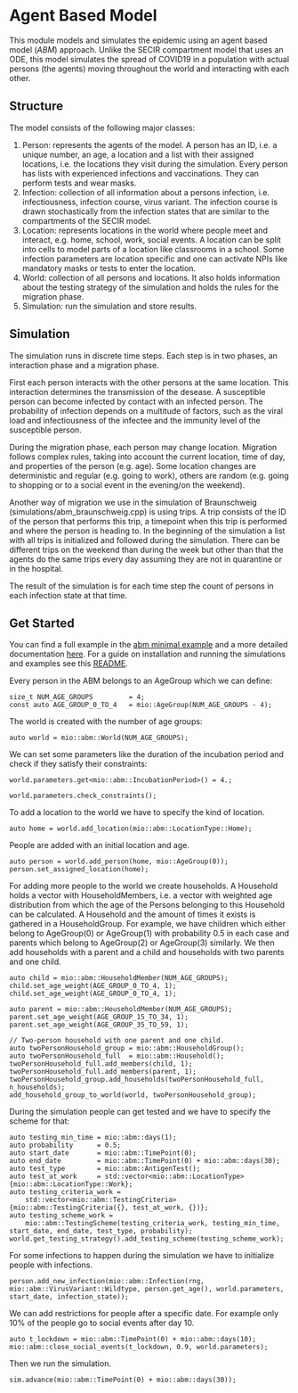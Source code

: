 # Agent Based Model

This module models and simulates the epidemic using an agent based model (*ABM*) approach. Unlike the SECIR compartment model that uses an ODE, this model simulates the spread of COVID19 in a population with actual persons (the agents) moving throughout the world and interacting with each other.

## Structure

The model consists of the following major classes:
1. Person: represents the agents of the model. A person has an ID, i.e. a unique number, an age, a location and a list with their assigned locations, i.e. the locations they visit during the simulation. Every person has lists with experienced infections and vaccinations. They can perform tests and wear masks.
2. Infection: collection of all information about a persons infection, i.e. infectiousness, infection course, virus variant. The infection course is drawn stochastically from the infection states that are similar to the compartments of the SECIR model.
3. Location: represents locations in the world where people meet and interact, e.g. home, school, work, social events. A location can be split into cells to model parts of a location like classrooms in a school. Some infection parameters are location specific and one can activate NPIs like mandatory masks or tests to enter the location.
4. World: collection of all persons and locations. It also holds information about the testing strategy of the simulation and holds the rules for the migration phase.
5. Simulation: run the simulation and store results.

## Simulation

The simulation runs in discrete time steps. Each step is in two phases, an interaction phase and a migration phase.

First each person interacts with the other persons at the same location. This interaction determines the transmission of the desease. A susceptible person can become infected by contact with an infected person. The probability of infection depends on a multitude of factors, such as the viral load and infectiousness of the infectee and the immunity level of the susceptible person.

During the migration phase, each person may change location. Migration follows complex rules, taking into account the current location, time of day, and properties of the person (e.g. age). Some location changes are deterministic and regular (e.g. going to work), others are random (e.g. going to shopping or to a social event in the evening/on the weekend).

Another way of migration we use in the simulation of Braunschweig (simulations/abm_braunschweig.cpp) is using trips. A trip consists of the ID of the person that performs this trip, a timepoint when this trip is performed and where the person is heading to. In the beginning of the simulation a list with all trips is initialized and followed during the simulation. There can be different trips on the weekend than during the week but other than that the agents do the same trips every day assuming they are not in quarantine or in the hospital.

The result of the simulation is for each time step the count of persons in each infection state at that time.

## Get Started

You can find a full example in the [abm minimal example](../../examples/abm_minimal.cpp) and a more detailed documentation [here](https://dlr-sc.github.io/memilio/documentation/index.html). For a guide on installation and running the simulations and examples see this [README](../../README.md).

Every person in the ABM belongs to an AgeGroup which we can define:
```
size_t NUM_AGE_GROUPS         = 4;
const auto AGE_GROUP_0_TO_4   = mio::AgeGroup(NUM_AGE_GROUPS - 4);
```
The world is created with the number of age groups:
```
auto world = mio::abm::World(NUM_AGE_GROUPS);
```
We can set some parameters like the duration of the incubation period and check if they satisfy their constraints:
```
world.parameters.get<mio::abm::IncubationPeriod>() = 4.;

world.parameters.check_constraints();
```
To add a location to the world we have to specify the kind of location.
```
auto home = world.add_location(mio::abm::LocationType::Home);
```
People are added with an initial location and age.
```
auto person = world.add_person(home, mio::AgeGroup(0));
person.set_assigned_location(home);
```

For adding more people to the world we create households. A Household holds a vector with HouseholdMembers, i.e. a vector with weighted age distribution from which the age of the Persons belonging to this Household can be calculated. A Household and the amount of times it exists is gathered in a HouseholdGroup.
For example, we have children which either belong to AgeGroup(0) or AgeGroup(1) with probability 0.5 in each case and parents which belong to AgeGroup(2) or AgeGroup(3) similarly. We then add households with a parent and a child and households with two parents and one child.
```
auto child = mio::abm::HouseholdMember(NUM_AGE_GROUPS);
child.set_age_weight(AGE_GROUP_0_TO_4, 1);
child.set_age_weight(AGE_GROUP_0_TO_4, 1);

auto parent = mio::abm::HouseholdMember(NUM_AGE_GROUPS);
parent.set_age_weight(AGE_GROUP_15_TO_34, 1);
parent.set_age_weight(AGE_GROUP_35_TO_59, 1);

// Two-person household with one parent and one child.
auto twoPersonHousehold_group = mio::abm::HouseholdGroup();
auto twoPersonHousehold_full  = mio::abm::Household();
twoPersonHousehold_full.add_members(child, 1);
twoPersonHousehold_full.add_members(parent, 1);
twoPersonHousehold_group.add_households(twoPersonHousehold_full, n_households);
add_household_group_to_world(world, twoPersonHousehold_group);
```
During the simulation people can get tested and we have to specify the scheme for that:
```
auto testing_min_time = mio::abm::days(1);
auto probability      = 0.5;
auto start_date       = mio::abm::TimePoint(0);
auto end_date         = mio::abm::TimePoint(0) + mio::abm::days(30);
auto test_type        = mio::abm::AntigenTest();
auto test_at_work     = std::vector<mio::abm::LocationType>{mio::abm::LocationType::Work};
auto testing_criteria_work =
    std::vector<mio::abm::TestingCriteria>{mio::abm::TestingCriteria({}, test_at_work, {})};
auto testing_scheme_work =
    mio::abm::TestingScheme(testing_criteria_work, testing_min_time, start_date, end_date, test_type, probability);
world.get_testing_strategy().add_testing_scheme(testing_scheme_work);
```
For some infections to happen during the simulation we have to initialize people with infections.
```
person.add_new_infection(mio::abm::Infection(rng, mio::abm::VirusVariant::Wildtype, person.get_age(), world.parameters, start_date, infection_state));
```
We can add restrictions for people after a specific date. For example only 10% of the people go to social events after day 10.
```
auto t_lockdown = mio::abm::TimePoint(0) + mio::abm::days(10);
mio::abm::close_social_events(t_lockdown, 0.9, world.parameters);
```
Then we run the simulation.
```
sim.advance(mio::abm::TimePoint(0) + mio::abm::days(30));
```